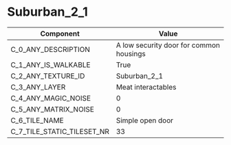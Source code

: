 

# Suburban_2_1



| Component | Value | 
|  --  |  --  | 
| C_0_ANY_DESCRIPTION | A low security door for common housings | 
| C_1_ANY_IS_WALKABLE | True | 
| C_2_ANY_TEXTURE_ID | Suburban_2_1 | 
| C_3_ANY_LAYER | Meat interactables | 
| C_4_ANY_MAGIC_NOISE | 0 | 
| C_5_ANY_MATRIX_NOISE | 0 | 
| C_6_TILE_NAME | Simple open door | 
| C_7_TILE_STATIC_TILESET_NR | 33 | 

